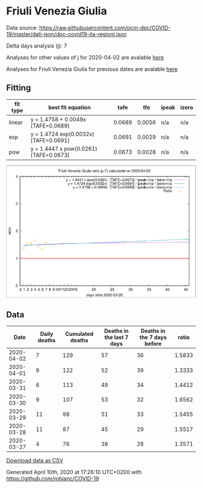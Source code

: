 # Friuli Venezia Giulia

Data source: https://raw.githubusercontent.com/pcm-dpc/COVID-19/master/dati-json/dpc-covid19-ita-regioni.json

Delta days analysis (j): 7

Analyses for other values of j for 2020-04-02 are avalable [here](../README.md)

Analyses for Friuli Venezia Giulia for previous dates are avalable [here](../../README.md)

## Fitting 
|fit type|best fit equation|tafe|tfe|ipeak|izero|
|-------|-----|--------|------|---|---|
|linear|y = 1.4758 + 0.0049x  [TAFE=0.0689]|0.0689|0.0056|n/a|n/a|
|exp|y = 1.4724 exp(0.0032x)  [TAFE=0.0691]|0.0691|0.0029|n/a|n/a|
|pow|y = 1.4447 x pow(0.0261)  [TAFE=0.0673]|0.0673|0.0028|n/a|n/a|

![Plot](COVID-19_friuli_venezia_giulia_j7_2020-04-02.png)

## Data
|Date|Daily deaths|Cumulated deaths|Deaths in the last 7 days|Deaths in the 7 days before|ratio|
|----|----------|-----------|-------|--------------------|-----|
|2020-04-02|7|129|57|36|1.5833|
|2020-04-01|9|122|52|39|1.3333|
|2020-03-31|6|113|49|34|1.4412|
|2020-03-30|9|107|53|32|1.6562|
|2020-03-29|11|98|51|33|1.5455|
|2020-03-28|11|87|45|29|1.5517|
|2020-03-27|4|76|38|28|1.3571|

[Download data as CSV](COVID-19_friuli_venezia_giulia_j7_2020-04-02.csv)

Generated April 10th, 2020 at 17:26:10 UTC+0200 with https://github.com/robianc/COVID-19
